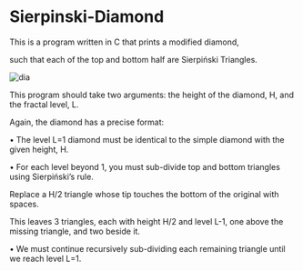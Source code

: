 # Sierpinski-Diamond
This is a program written in C that prints a modified diamond, 

such that each of the top and bottom half are Sierpiński Triangles.

![dia](https://user-images.githubusercontent.com/31902939/48029836-4d2e9600-e11d-11e8-8f7f-af959fc9203b.jpg)

This program should take two arguments: the height of the diamond, H, and the fractal level, L. 

Again, the diamond has a precise format:

• The level L=1 diamond must be identical to the simple diamond with the given height, H.

• For each level beyond 1, you must sub-divide top and bottom triangles using Sierpiński’s rule. 
  
  Replace a H/2 triangle whose tip touches the bottom of the original with spaces. 
  
  This leaves 3 triangles, each with height H/2 and level L-1, one above the missing triangle, and two beside it.
  
• We must continue recursively sub-dividing each remaining triangle until we reach level L=1.
